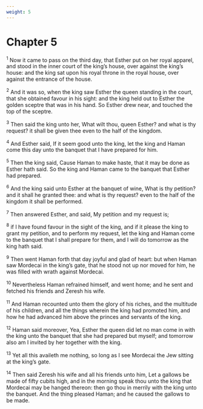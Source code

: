 ```yaml
---
weight: 5
---
```


# Chapter 5

<sup>1</sup> Now it came to pass on the third day, that Esther put on her royal apparel, and stood in the inner court of the king’s house, over against the king’s house: and the king sat upon his royal throne in the royal house, over against the entrance of the house. 

<sup>2</sup> And it was so, when the king saw Esther the queen standing in the court, that she obtained favour in his sight: and the king held out to Esther the golden sceptre that was in his hand. So Esther drew near, and touched the top of the sceptre. 

<sup>3</sup> Then said the king unto her, What wilt thou, queen Esther? and what is thy request? it shall be given thee even to the half of the kingdom. 

<sup>4</sup> And Esther said, If it seem good unto the king, let the king and Haman come this day unto the banquet that I have prepared for him. 

<sup>5</sup> Then the king said, Cause Haman to make haste, that it may be done as Esther hath said. So the king and Haman came to the banquet that Esther had prepared. 

<sup>6</sup> And the king said unto Esther at the banquet of wine, What is thy petition? and it shall he granted thee: and what is thy request? even to the half of the kingdom it shall be performed. 

<sup>7</sup> Then answered Esther, and said, My petition and my request is; 

<sup>8</sup> if I have found favour in the sight of the king, and if it please the king to grant my petition, and to perform my request, let the king and Haman come to the banquet that I shall prepare for them, and I will do tomorrow as the king hath said. 

<sup>9</sup> Then went Haman forth that day joyful and glad of heart: but when Haman saw Mordecai in the king’s gate, that he stood not up nor moved for him, he was filled with wrath against Mordecai. 

<sup>10</sup> Nevertheless Haman refrained himself, and went home; and he sent and fetched his friends and Zeresh his wife. 

<sup>11</sup> And Haman recounted unto them the glory of his riches, and the multitude of his children, and all the things wherein the king had promoted him, and how he had advanced him above the princes and servants of the king. 

<sup>12</sup> Haman said moreover, Yea, Esther the queen did let no man come in with the king unto the banquet that she had prepared but myself; and tomorrow also am I invited by her together with the king. 

<sup>13</sup> Yet all this availeth me nothing, so long as I see Mordecai the Jew sitting at the king’s gate. 

<sup>14</sup> Then said Zeresh his wife and all his friends unto him, Let a gallows be made of fifty cubits high, and in the morning speak thou unto the king that Mordecai may be hanged thereon: then go thou in merrily with the king unto the banquet. And the thing pleased Haman; and he caused the gallows to be made. 


